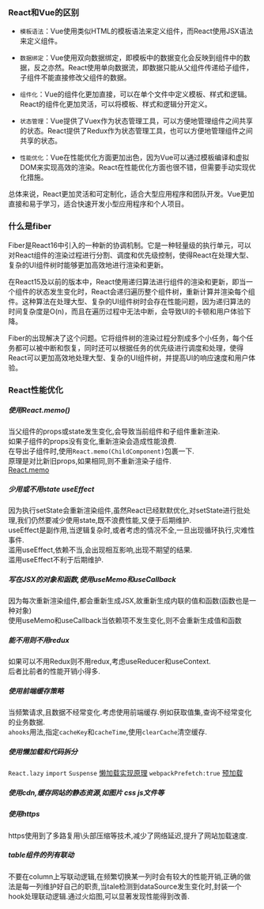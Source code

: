 ### React和Vue的区别

* `模板语法`：Vue使用类似HTML的模板语法来定义组件，而React使用JSX语法来定义组件。

* `数据绑定`：Vue使用双向数据绑定，即模板中的数据变化会反映到组件中的数据，反之亦然。React使用单向数据流，即数据只能从父组件传递给子组件，子组件不能直接修改父组件的数据。

* `组件化`：Vue的组件化更加直接，可以在单个文件中定义模板、样式和逻辑。React的组件化更加灵活，可以将模板、样式和逻辑分开定义。

* `状态管理`：Vue提供了Vuex作为状态管理工具，可以方便地管理组件之间共享的状态。React提供了Redux作为状态管理工具，也可以方便地管理组件之间共享的状态。

* `性能优化`：Vue在性能优化方面更加出色，因为Vue可以通过模板编译和虚拟DOM来实现高效的渲染。React在性能优化方面也很不错，但需要手动实现优化措施。

总体来说，React更加灵活和可定制化，适合大型应用程序和团队开发。Vue更加直接和易于学习，适合快速开发小型应用程序和个人项目。

### 什么是fiber

Fiber是React16中引入的一种新的协调机制。它是一种轻量级的执行单元，可以对React组件的渲染过程进行分割、调度和优先级控制，使得React在处理大型、复杂的UI组件树时能够更加高效地进行渲染和更新。

在React15及以前的版本中，React使用递归算法进行组件的渲染和更新，即当一个组件的状态发生变化时，React会递归遍历整个组件树，重新计算并渲染每个组件。这种算法在处理大型、复杂的UI组件树时会存在性能问题，因为递归算法的时间复杂度是O(n)，而且在遍历过程中无法中断，会导致UI的卡顿和用户体验下降。

Fiber的出现解决了这个问题。它将组件树的渲染过程分割成多个小任务，每个任务都可以被中断和恢复，同时还可以根据任务的优先级进行调度和处理，使得React可以更加高效地处理大型、复杂的UI组件树，并提高UI的响应速度和用户体验。

### React性能优化
##### 使用React.memo()
当父组件的props或state发生变化,会导致当前组件和子组件重新渲染.  
如果子组件的props没有变化,重新渲染会造成性能浪费.  
在导出子组件时,使用`React.memo(ChildComponent)`包裹一下.  
原理是对比新旧props,如果相同,则不重新渲染子组件.  
[React.memo](https://github.com/facebook/react/blob/977bccd24de2b062d2c114e6cf160d2bd9ed9493/packages/react/src/ReactMemo.js)

##### 少用或不用state useEffect
因为执行setState会重新渲染组件,虽然React已经默默优化,对setState进行批处理,我们仍然要减少使用state,既不浪费性能,又便于后期维护.  
useEffect是副作用,当逻辑复杂时,或者考虑的情况不全,一旦出现循环执行,灾难性事件.  
滥用useEffect,依赖不当,会出现相互影响,出现不期望的结果.  
滥用useEffect不利于后期维护.  

##### 写在JSX的对象和函数,使用useMemo和useCallback
因为每次重新渲染组件,都会重新生成JSX,故重新生成内联的值和函数(函数也是一种对象)  
使用useMemo和useCallback当依赖项不发生变化,则不会重新生成值和函数  

##### 能不用则不用redux
如果可以不用Redux则不用redux,考虑useReducer和useContext.  
后者比前者的性能开销小得多.  

##### 使用前端缓存策略
当频繁请求,且数据不经常变化.考虑使用前端缓存.例如获取值集,查询不经常变化的业务数据.  
`ahooks`用法,指定`cacheKey`和`cacheTime`,使用`clearCache`清空缓存.  

##### 使用懒加载和代码拆分
`React.lazy` `import` `Suspense`
[懒加载实现原理](https://juejin.cn/post/6844904191853494280)
`webpackPrefetch:true`
[预加载](https://juejin.cn/post/7072192612966334500)

##### 使用cdn,缓存网站的静态资源,如图片 css js文件等

##### 使用https
https使用到了多路复用\头部压缩等技术,减少了网络延迟,提升了网站加载速度.  


##### table组件的列有联动
不要在column上写联动逻辑,在频繁切换某一列时会有较大的性能开销,正确的做法是每一列维护好自己的职责,当tale检测到dataSource发生变化时,封装一个hook处理联动逻辑.通过火焰图,可以显著发现性能得到改善.    
